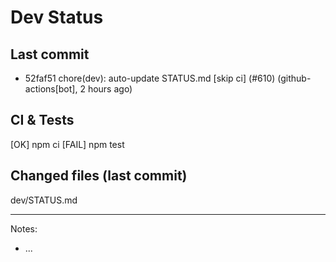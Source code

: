 # Dev Status

## Last commit
- 52faf51 chore(dev): auto-update STATUS.md [skip ci] (#610) (github-actions[bot], 2 hours ago)
## CI & Tests
[OK] npm ci
[FAIL] npm test

## Changed files (last commit)
dev/STATUS.md

---
Notes:
- ...
